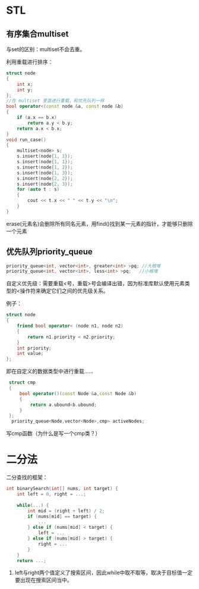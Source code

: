 #  STL

## 有序集合multiset

与set的区别：multiset不会去重。

利用重载进行排序：

```c++
struct node
{
    int x;
    int y;
};
//在 multiset 里面进行重载，和优先队列一样
bool operator<(const node &a, const node &b)
{
    if (a.x == b.x)
        return a.y < b.y;
    return a.x < b.x;
}
void run_case()
{
    multiset<node> s;
    s.insert(node{1, 1});
    s.insert(node{1, 1});
    s.insert(node{1, 2});
    s.insert(node{1, 3});
    s.insert(node{2, 2});
    s.insert(node{2, 3});
    for (auto t : s)
    {
        cout << t.x << " " << t.y << "\n";
    }
}
```

erase(元素名)会删除所有同名元素，用find()找到某一元素的指针，才能够只删除一个元素

## 优先队列priority_queue

```C++
priority_queue<int, vector<int>, greater<int> >pq; //大根堆
priority_queue<int, vector<int>, less<int> >pq;   //小根堆
```

自定义优先级：需要重载<号，重载>号会编译出错，因为标准库默认使用元素类型的<操作符来确定它们之间的优先级关系。

例子：

```C++
struct node
{
    friend bool operator< (node n1, node n2)
    {
        return n1.priority < n2.priority;
    }
    int priority;
    int value;
}; 
```

即在自定义的数据类型中进行重载......

```C++
 struct cmp
 {
     bool operator()(const Node &a,const Node &b)
     {
         return a.ubound<b.ubound;
     }
 };
  priority_queue<Node,vector<Node>,cmp> activeNodes;
```

写cmp函数（为什么是写一个cmp类？）

# 二分法

二分查找的框架：

```c++
int binarySearch(int[] nums, int target) {
    int left = 0, right = ...;
 
    while(...) {
        int mid = (right + left) / 2;
        if (nums[mid] == target) {
            ...
        } else if (nums[mid] < target) {
            left = ...
        } else if (nums[mid] > target) {
            right = ...
        }
    }
    return ...;
```

1. left与right两个值定义了搜索区间，因此while中取不取等，取决于目标值一定要出现在搜索区间当中。